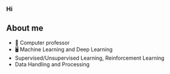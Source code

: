 ### Hi

## About me
 - 🍎 Computer professor
 - 🖥️ Machine Learning and Deep Learning
 - Supervised/Unsupervised Learning, Reinforcement Learning
 - Data Handling and Processing

## 


